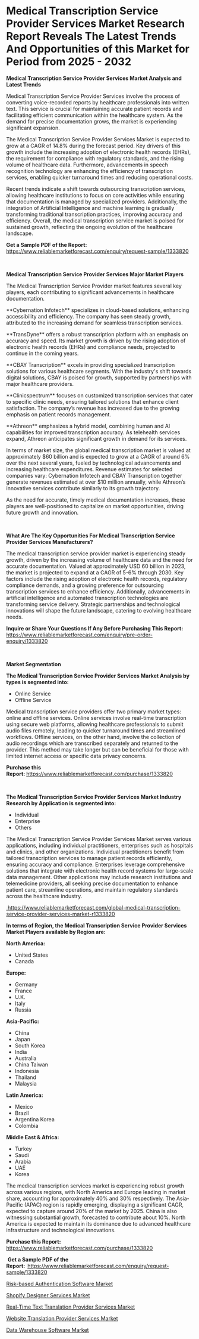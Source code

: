 <p><h1>Medical Transcription Service Provider Services Market Research Report Reveals The Latest Trends And Opportunities of this Market for Period from 2025 - 2032</h1></p><p><strong>Medical Transcription Service Provider Services Market Analysis and Latest Trends</strong></p>
<p><p>Medical Transcription Service Provider Services involve the process of converting voice-recorded reports by healthcare professionals into written text. This service is crucial for maintaining accurate patient records and facilitating efficient communication within the healthcare system. As the demand for precise documentation grows, the market is experiencing significant expansion.</p><p>The Medical Transcription Service Provider Services Market is expected to grow at a CAGR of 14.8% during the forecast period. Key drivers of this growth include the increasing adoption of electronic health records (EHRs), the requirement for compliance with regulatory standards, and the rising volume of healthcare data. Furthermore, advancements in speech recognition technology are enhancing the efficiency of transcription services, enabling quicker turnaround times and reducing operational costs.</p><p>Recent trends indicate a shift towards outsourcing transcription services, allowing healthcare institutions to focus on core activities while ensuring that documentation is managed by specialized providers. Additionally, the integration of Artificial Intelligence and machine learning is gradually transforming traditional transcription practices, improving accuracy and efficiency. Overall, the medical transcription service market is poised for sustained growth, reflecting the ongoing evolution of the healthcare landscape.</p></p>
<p><strong>Get a Sample PDF of the Report:&nbsp;</strong> <a href="https://www.reliablemarketforecast.com/enquiry/request-sample/1333820?utm_campaign=1875&utm_medium=2&utm_source=Github&utm_content=ia&utm_term=24032025&utm_id=medical-transcription-service-provider-services">https://www.reliablemarketforecast.com/enquiry/request-sample/1333820</a></p>
<p>&nbsp;</p>
<p><strong>Medical Transcription Service Provider Services Major Market Players</strong></p>
<p><p>The Medical Transcription Service Provider market features several key players, each contributing to significant advancements in healthcare documentation. </p><p>**Cybernation Infotech** specializes in cloud-based solutions, enhancing accessibility and efficiency. The company has seen steady growth, attributed to the increasing demand for seamless transcription services.</p><p>**TransDyne** offers a robust transcription platform with an emphasis on accuracy and speed. Its market growth is driven by the rising adoption of electronic health records (EHRs) and compliance needs, projected to continue in the coming years.</p><p>**CBAY Transcription** excels in providing specialized transcription solutions for various healthcare segments. With the industry's shift towards digital solutions, CBAY is poised for growth, supported by partnerships with major healthcare providers.</p><p>**Clinicspectrum** focuses on customized transcription services that cater to specific clinic needs, ensuring tailored solutions that enhance client satisfaction. The company’s revenue has increased due to the growing emphasis on patient records management.</p><p>**Athreon** emphasizes a hybrid model, combining human and AI capabilities for improved transcription accuracy. As telehealth services expand, Athreon anticipates significant growth in demand for its services.</p><p>In terms of market size, the global medical transcription market is valued at approximately $60 billion and is expected to grow at a CAGR of around 6% over the next several years, fueled by technological advancements and increasing healthcare expenditures. Revenue estimates for selected companies vary: Cybernation Infotech and CBAY Transcription together generate revenues estimated at over $10 million annually, while Athreon’s innovative services contribute similarly to its growth trajectory.</p><p>As the need for accurate, timely medical documentation increases, these players are well-positioned to capitalize on market opportunities, driving future growth and innovation.</p></p>
<p>&nbsp;</p>
<p><strong>What Are The Key Opportunities For Medical Transcription Service Provider Services Manufacturers?</strong></p>
<p><p>The medical transcription service provider market is experiencing steady growth, driven by the increasing volume of healthcare data and the need for accurate documentation. Valued at approximately USD 60 billion in 2023, the market is projected to expand at a CAGR of 5-6% through 2030. Key factors include the rising adoption of electronic health records, regulatory compliance demands, and a growing preference for outsourcing transcription services to enhance efficiency. Additionally, advancements in artificial intelligence and automated transcription technologies are transforming service delivery. Strategic partnerships and technological innovations will shape the future landscape, catering to evolving healthcare needs.</p></p>
<p><strong>Inquire or Share Your Questions If Any Before Purchasing This Report:</strong> <a href="https://www.reliablemarketforecast.com/enquiry/pre-order-enquiry/1333820?utm_campaign=1875&utm_medium=2&utm_source=Github&utm_content=ia&utm_term=24032025&utm_id=medical-transcription-service-provider-services">https://www.reliablemarketforecast.com/enquiry/pre-order-enquiry/1333820</a></p>
<p>&nbsp;</p>
<p><strong>Market Segmentation</strong></p>
<p><strong>The Medical Transcription Service Provider Services Market Analysis by types is segmented into:</strong></p>
<p><ul><li>Online Service</li><li>Offline Service</li></ul></p>
<p><p>Medical transcription service providers offer two primary market types: online and offline services. Online services involve real-time transcription using secure web platforms, allowing healthcare professionals to submit audio files remotely, leading to quicker turnaround times and streamlined workflows. Offline services, on the other hand, involve the collection of audio recordings which are transcribed separately and returned to the provider. This method may take longer but can be beneficial for those with limited internet access or specific data privacy concerns.</p></p>
<p><strong>Purchase this Report:&nbsp;</strong><a href="https://www.reliablemarketforecast.com/purchase/1333820?utm_campaign=1875&utm_medium=2&utm_source=Github&utm_content=ia&utm_term=24032025&utm_id=medical-transcription-service-provider-services">https://www.reliablemarketforecast.com/purchase/1333820</a></p>
<p>&nbsp;</p>
<p><strong>The Medical Transcription Service Provider Services Market Industry Research by Application is segmented into:</strong></p>
<p><ul><li>Individual</li><li>Enterprise</li><li>Others</li></ul></p>
<p><p>The Medical Transcription Service Provider Services Market serves various applications, including individual practitioners, enterprises such as hospitals and clinics, and other organizations. Individual practitioners benefit from tailored transcription services to manage patient records efficiently, ensuring accuracy and compliance. Enterprises leverage comprehensive solutions that integrate with electronic health record systems for large-scale data management. Other applications may include research institutions and telemedicine providers, all seeking precise documentation to enhance patient care, streamline operations, and maintain regulatory standards across the healthcare industry.</p></p>
<p><a href="https://www.reliablemarketforecast.com/global-medical-transcription-service-provider-services-market-r1333820?utm_campaign=1875&utm_medium=2&utm_source=Github&utm_content=ia&utm_term=24032025&utm_id=medical-transcription-service-provider-services">&nbsp;https://www.reliablemarketforecast.com/global-medical-transcription-service-provider-services-market-r1333820</a></p>
<p><strong>In terms of Region, the Medical Transcription Service Provider Services Market Players available by Region are:</strong></p>
<p>
    <p> <strong> North America: </strong>
        <ul>
            <li>United States</li>
            <li>Canada</li>
        </ul>
        </p> 
    <p> <strong> Europe: </strong>
        <ul>
            <li>Germany</li>
            <li>France</li>
            <li>U.K.</li>
            <li>Italy</li>
            <li>Russia</li>
        </ul>
        </p> 
    <p> <strong> Asia-Pacific: </strong>
        <ul>
            <li>China</li>
            <li>Japan</li>
            <li>South Korea</li>
            <li>India</li>
            <li>Australia</li>
            <li>China Taiwan</li>
            <li>Indonesia</li>
            <li>Thailand</li>
            <li>Malaysia</li>
        </ul>
        </p> 
    <p> <strong> Latin America: </strong>
        <ul>
            <li>Mexico</li>
            <li>Brazil</li>
            <li>Argentina Korea</li>
            <li>Colombia</li>
        </ul>
        </p> 
    <p> <strong> Middle East & Africa: </strong>
        <ul>
            <li>Turkey</li>
            <li>Saudi</li>
            <li>Arabia</li>
            <li>UAE</li>
            <li>Korea</li>
        </ul>
    </p>
    </p>
<p><p>The medical transcription services market is experiencing robust growth across various regions, with North America and Europe leading in market share, accounting for approximately 40% and 30% respectively. The Asia-Pacific (APAC) region is rapidly emerging, displaying a significant CAGR, expected to capture around 20% of the market by 2025. China is also witnessing substantial growth, forecasted to contribute about 10%. North America is expected to maintain its dominance due to advanced healthcare infrastructure and technological innovations.</p></p>
<p><strong>Purchase this Report: </strong><a href="https://www.reliablemarketforecast.com/purchase/1333820?utm_campaign=1875&utm_medium=2&utm_source=Github&utm_content=ia&utm_term=24032025&utm_id=medical-transcription-service-provider-services">https://www.reliablemarketforecast.com/purchase/1333820</a></p>
<p>&nbsp;<strong>Get a Sample PDF of the Report:&nbsp;&nbsp;</strong><a href="https://www.reliablemarketforecast.com/enquiry/request-sample/1333820?utm_campaign=1875&utm_medium=2&utm_source=Github&utm_content=ia&utm_term=24032025&utm_id=medical-transcription-service-provider-services">https://www.reliablemarketforecast.com/enquiry/request-sample/1333820</a></p>
<p><strong></strong></p>
<p><p><a href="https://github.com/yenagmah/Market-Research-Report-List-1/blob/main/risk-based-authentication-software-market.md?utm_campaign=1875&utm_medium=2&utm_source=Github&utm_content=ia&utm_term=24032025&utm_id=medical-transcription-service-provider-services">Risk-based Authentication Software Market</a></p><p><a href="https://github.com/ziringebrur1/Market-Research-Report-List-1/blob/main/shopify-designer-services-market.md?utm_campaign=1875&utm_medium=2&utm_source=Github&utm_content=ia&utm_term=24032025&utm_id=medical-transcription-service-provider-services">Shopify Designer Services Market</a></p><p><a href="https://github.com/rentzszaszjn/Market-Research-Report-List-1/blob/main/real-time-text-translation-provider-services-market.md?utm_campaign=1875&utm_medium=2&utm_source=Github&utm_content=ia&utm_term=24032025&utm_id=medical-transcription-service-provider-services">Real-Time Text Translation Provider Services Market</a></p><p><a href="https://github.com/sitarzerpa3d/Market-Research-Report-List-1/blob/main/website-translation-provider-services-market.md?utm_campaign=1875&utm_medium=2&utm_source=Github&utm_content=ia&utm_term=24032025&utm_id=medical-transcription-service-provider-services">Website Translation Provider Services Market</a></p><p><a href="https://github.com/kevoncesya4j/Market-Research-Report-List-1/blob/main/data-warehouse-software-market.md?utm_campaign=1875&utm_medium=2&utm_source=Github&utm_content=ia&utm_term=24032025&utm_id=medical-transcription-service-provider-services">Data Warehouse Software Market</a></p></p>